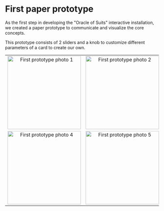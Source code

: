 # First paper prototype

As the first step in developing the "Oracle of Suits" interactive installation, we created a paper prototype to communicate and visualize the core concepts.

This prototype consists of 2 sliders and a knob to customize different parameters of a card to create our own.

<div align="center">
<table>
    <tr>
        <td align="center">
            <a href="first-prototype-1.jpg"><img src="first-prototype-1.jpg" alt="First prototype photo 1" width="240"></a>
        </td>
        <td align="center">
            <a href="first-prototype-2.jpg"><img src="first-prototype-2.jpg" alt="First prototype photo 2" width="240"></a>
        </td>
        <td align="center">
            <a href="first-prototype-3.jpg"><img src="first-prototype-3.jpg" alt="First prototype photo 3" width="240"></a>
        </td>
    </tr>
    <tr>
        <td align="center">
            <a href="first-prototype-4.jpg"><img src="first-prototype-4.jpg" alt="First prototype photo 4" width="240"></a>
        </td>
        <td align="center">
            <a href="first-prototype-5.jpg"><img src="first-prototype-5.jpg" alt="First prototype photo 5" width="240"></a>
        </td>
        <td align="center">
            <a href="first-prototype-6.jpg"><img src="first-prototype-6.jpg" alt="First prototype photo 6" width="240"></a>
        </td>
    </tr>
</table>
</div>

